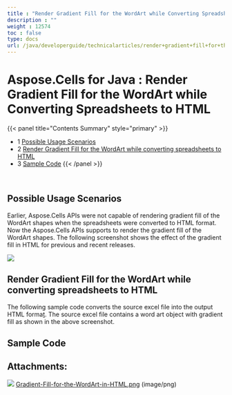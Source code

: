 ```yaml
---
title : "Render Gradient Fill for the WordArt while Converting Spreadsheets to HTML" 
description : "" 
weight : 12574 
toc : false
type: docs
url: /java/developerguide/technicalarticles/render+gradient+fill+for+the+wordart+while+converting+spreadsheets+to+html/
---
```


# Aspose.Cells for Java : Render Gradient Fill for the WordArt while Converting Spreadsheets to HTML


{{< panel title="Contents Summary" style="primary" >}}
*   1 [Possible Usage Scenarios](#possible-usage-scenarios)
*   2 [Render Gradient Fill for the WordArt while converting spreadsheets to HTML](#render-gradient-fill-for-the-wordart-while-converting-spreadsheets-to-html)
*   3 [Sample Code](#sample-code)
{{< /panel >}}
 

 

## Possible Usage Scenarios

Earlier, Aspose.Cells APIs were not capable of rendering gradient fill of the WordArt shapes when the spreadsheets were converted to HTML format. Now the Aspose.Cells APIs supports to render the gradient fill of the WordArt shapes. The following screenshot shows the effect of the gradient fill in HTML for previous and recent releases.

![](https://docs2.aspose.com/cells/java/attachments/22970444/23166985.png)

## Render Gradient Fill for the WordArt while converting spreadsheets to HTML

The following sample code converts the source excel file into the output HTML forma[t](#). The source excel file contains a word art object with gradient fill as shown in the above screenshot.

## Sample Code

## Attachments:

![](https://docs2.aspose.com/cells/java/images/icons/bullet_blue.gif) [Gradient-Fill-for-the-WordArt-in-HTML.png](https://docs2.aspose.com/cells/java/attachments/22970444/23166985.png) (image/png)  

